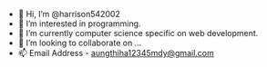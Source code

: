 - 👋 Hi, I’m @harrison542002
- 👀 I’m interested in programming.
- 🌱 I’m currently computer science specific on web development. 
- 💞️ I’m looking to collaborate on ...
- 📫 Email Address - aungthiha12345mdy@gmail.com

<!---
harrison542002/harrison542002 is a ✨ special ✨ repository because its `README.md` (this file) appears on your GitHub profile.
You can click the Preview link to take a look at your changes.
--->
